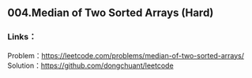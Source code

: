 ## 004.Median of Two Sorted Arrays (Hard)  
  
### **Links**：  
Problem：https://leetcode.com/problems/median-of-two-sorted-arrays/ 
Solution：https://github.com/dongchuant/leetcode  
